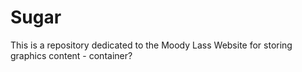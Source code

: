 # Sugar
This is a repository dedicated to the Moody Lass Website for storing graphics content - container?
